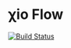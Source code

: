 χio Flow
=========

[![Build Status](https://travis-ci.org/psichi/chix-flow.png)](https://travis-ci.org/psichi/chix-flow)
